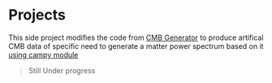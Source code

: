 # Projects
This side project modifies the code from [CMB Generator](https://github.com/NicolettaK/NN_lectures/tree/master/tutorials/CMB_with_GAN) to produce artifical CMB data of specific need to generate a matter power spectrum based on it [using campy module]()
> Still Under progress
